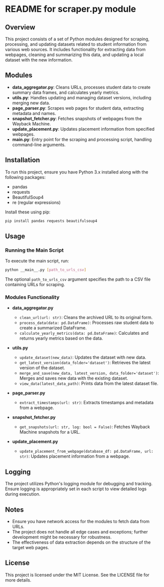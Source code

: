 # README for scraper.py module

## Overview
This project consists of a set of Python modules designed for scraping, processing, and updating datasets related to student information from various web sources. It includes functionality for extracting data from webpages, cleaning and summarizing this data, and updating a local dataset with the new information.

## Modules
- **data_aggregator.py**: Cleans URLs, processes student data to create summary data frames, and calculates yearly metrics.
- **utils.py**: Handles updating and managing dataset versions, including merging new data.
- **page_parser.py**: Scrapes web pages for student data, extracting metadata and names.
- **snapshot_fetcher.py**: Fetches snapshots of webpages from the Wayback Machine.
- **update_placement.py**: Updates placement information from specified webpages.
- **__main__.py**: Entry point for the scraping and processing script, handling command-line arguments.

## Installation
To run this project, ensure you have Python 3.x installed along with the following packages:
- pandas
- requests
- BeautifulSoup4
- re (regular expressions)

Install these using pip:
```bash
pip install pandas requests beautifulsoup4
```

## Usage
### Running the Main Script
To execute the main script, run:
```bash
python __main__.py [path_to_urls_csv]
```
The optional `path_to_urls_csv` argument specifies the path to a CSV file containing URLs for scraping.

### Modules Functionality
- **data_aggregator.py**
  - `clean_url(url: str)`: Cleans the archived URL to its original form.
  - `process_data(data: pd.DataFrame)`: Processes raw student data to create a summarized DataFrame.
  - `calculate_yearly_metrics(data: pd.DataFrame)`: Calculates and returns yearly metrics based on the data.

- **utils.py**
  - `update_dataset(new_data)`: Updates the dataset with new data.
  - `get_latest_version(data_folder='dataset')`: Retrieves the latest version of the dataset.
  - `merge_and_save(new_data, latest_version, data_folder='dataset')`: Merges and saves new data with the existing dataset.
  - `view_data(latest_data_path)`: Prints data from the latest dataset file.

- **page_parser.py**
  - `extract_timestamps(url: str)`: Extracts timestamps and metadata from a webpage.

- **snapshot_fetcher.py**
  - `get_snapshots(url: str, log: bool = False)`: Fetches Wayback Machine snapshots for a URL.

- **update_placement.py**
  - `update_placement_from_webpage(database_df: pd.DataFrame, url: str)`: Updates placement information from a webpage.

## Logging
The project utilizes Python's logging module for debugging and tracking. Ensure logging is appropriately set in each script to view detailed logs during execution.

## Notes
- Ensure you have network access for the modules to fetch data from URLs.
- The project does not handle all edge cases and exceptions; further development might be necessary for robustness.
- The effectiveness of data extraction depends on the structure of the target web pages.

## License
This project is licensed under the MIT License. See the LICENSE file for more details.
